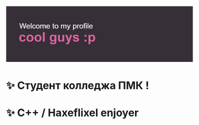 # ![](https://github.com/k11sann/k11sann/blob/main/header.png) 
# ✨ Cтудент колледжа ПМК !
# ✨ C++ / Haxeflixel enjoyer


<!---
k11sann/k11sann is a ✨ special ✨ repository because its `README.md` (this file) appears on your GitHub profile.
You can click the Preview link to take a look at your changes.
--->
